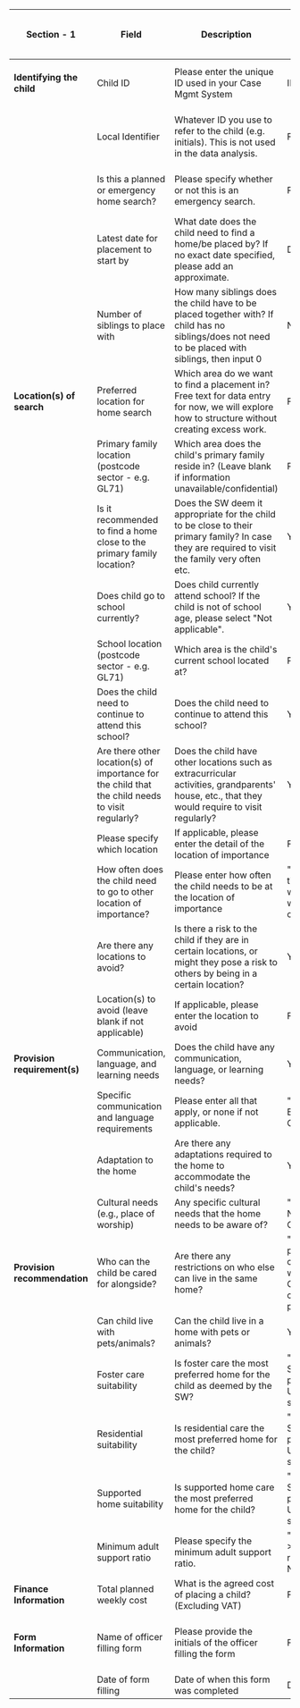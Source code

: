 | **Section - 1** | **Field** | **Description** | **Options** | **Example** | **TYPE (string, category, free etc.)** | **Detail on the rules/restrictions** | **Refined version of 'when collected'** |
|------------|----------|---------------|-----------|---------|--------------------------------|---------------------------------|-----------------------------|
| **Identifying the child** | Child ID | Please enter the unique ID used in your Case Mgmt System | ID no. | 12346 | Integer | Child initials along with string of numbers (4-6 numbers) | At referral |
| | Local Identifier | Whatever ID you use to refer to the child (e.g. initials). This is not used in the data analysis. | Free text | TR | String | Child initials, free text (initials of officer - not more than 4 strings allowed) | At referral |
| | Is this a planned or emergency home search? | Please specify whether or not this is an emergency search. | Planned/Emergency | Planned | Boolean | Dropdown options - Planned, Emergency | At referral |
| | Latest date for placement to start by​ | What date does the child need to find a home/be placed by? If no exact date specified, please add an approximate. | Date | 30-Mar-24 | Date | Date format (DD/MM/YYYY) | At referral |
| | Number of siblings to place with | How many siblings does the child have to be placed together with? If child has no siblings/does not need to be placed with siblings, then input 0 | Number | 2 | Integer | Free text (only whole numbers allowed) / Dropdown with options (0, 1, 2...) | At referral |
| **Location(s) of search** | Preferred location for home search | Which area do we want to find a placement in? Free text for data entry for now, we will explore how to structure without creating excess work. | Free text | Taunton | String | Free text | At referral |
| | Primary family location (postcode sector - e.g. GL71) | Which area does the child's primary family reside in? (Leave blank if information unavailable/confidential) | Postcode | TA1 | String | Free text (plus postcode sector - optional) | At referral |
| | Is it recommended to find a home close to the primary family location? | Does the SW deem it appropriate for the child to be close to their primary family? In case they are required to visit the family very often etc. | Y/N | Yes | Boolean | Dropdown - Yes/No | At referral |
| | Does child go to school currently? | Does child currently attend school? If the child is not of school age, please select "Not applicable". | Y/N/Not applicable | Yes | Categorical | Dropdown - Y/N/Not applicable | At referral |
| | School location (postcode sector - e.g. GL71) | Which area is the child's current school located at? | Postcode | TA1 | String | Free text (plus postcode sector - optional) | At referral |
| | Does the child need to continue to attend this school? | Does the child need to continue to attend this school? | Y/N | Yes | Boolean | Dropdown - Yes/No | At referral |
| | Are there other location(s) of importance for the child that the child needs to visit regularly? | Does the child have other locations such as extracurricular activities, grandparents' house, etc., that they would require to visit regularly? | Y/N | Yes | Boolean | Dropdown - Yes/No | At referral |
| | Please specify which location | If applicable, please enter the detail of the location of importance | Free text | Football training | String | Free text | At referral |
| | How often does the child need to go to other location of importance? | Please enter how often the child needs to be at the location of importance | "Options: daily, few times a week, weekly, every two weeks, monthly, other" | Weekly | Categorical | Dropdown options | At referral |
| | Are there any locations to avoid?​ | Is there a risk to the child if they are in certain locations, or might they pose a risk to others by being in a certain location? | Y/N/Not specified | No | Categorical | Dropdown - Y/N/Not specified | At referral |
| | Location(s) to avoid (leave blank if not applicable) | If applicable, please enter the location to avoid | Free text | | String | Free text | At referral |
| **Provision requirement(s)** | Communication, language, and learning needs | Does the child have any communication, language, or learning needs? | Y/N/Not specified | Yes | Categorical | Dropdown - Y/N/Not specified | At referral |
| | Specific communication and language requirements | Please enter all that apply, or none if not applicable. | "Options: ESOL, BSL, Makaton, Other, None" | BSL, Makaton | Categorical | Dropdown options | At referral |
| | Adaptation to the home | Are there any adaptations required to the home to accommodate the child's needs? | Y/N | Not required | Boolean | Dropdown - Yes/No | At referral |
| | Cultural needs (e.g., place of worship) | Any specific cultural needs that the home needs to be aware of? | "Options: Required, Not required, Other" | Not required | Categorical | Dropdown options | At referral |
| **Provision recommendation** | Who can the child be cared for alongside? | Are there any restrictions on who else can live in the same home? | "Options: Solo placement, With other children, Only with older children, Only with younger children, No preference" | With other children recommended | Categorical | Dropdown options | At referral |
| | Can child live with pets/animals? | Can the child live in a home with pets or animals? | Y/N/Don't know | Yes | Categorical | Dropdown - Y/N/Don't know | At referral |
| | Foster care suitability | Is foster care the most preferred home for the child as deemed by the SW? | "Options: Preferred, Suitable but not preferred, Unsuitable, Not specified" | Preferred | Categorical | Dropdown options | At referral |
| | Residential suitability | Is residential care the most preferred home for the child? | "Options: Preferred, Suitable but not preferred, Unsuitable, Not specified" | Suitable but not preferred | Categorical | Dropdown options | At referral |
| | Supported home suitability | Is supported home care the most preferred home for the child? | "Options: Preferred, Suitable but not preferred, Unsuitable, Not specified" | Not specified | Categorical | Dropdown options | At referral |
| | Minimum adult support ratio | Please specify the minimum adult support ratio. | "Options: 1:1, 2:1, >2:1, Standard ratio, Not specified, Not applicable" | >2:1 | Categorical | Dropdown options | At referral |
| **Finance Information** | Total planned weekly cost | What is the agreed cost of placing a child? (Excluding VAT) | Free text | £XX | String | Costs (integer values allowed) | At placement |
| **Form Information** | Name of officer filling form | Please provide the initials of the officer filling the form | Free text | JM | String | Free text (initials of officer - not more than 4 characters allowed) | At referral |
| | Date of form filling | Date of when this form was completed | Date | 09/04/2024 | Date | Date format (DD/MM/YYYY) | At referral |
